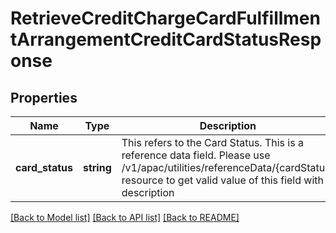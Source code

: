 # RetrieveCreditChargeCardFulfillmentArrangementCreditCardStatusResponse

## Properties
Name | Type | Description | Notes
------------ | ------------- | ------------- | -------------
**card_status** | **string** | This refers to the Card Status. This is a reference data field. Please use /v1/apac/utilities/referenceData/{cardStatus} resource to get valid value of this field with description | 

[[Back to Model list]](../../README.md#documentation-for-models) [[Back to API list]](../../README.md#documentation-for-api-endpoints) [[Back to README]](../../README.md)

